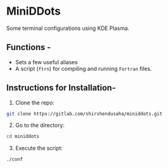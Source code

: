 # MiniDDots

Some terminal configurations using KDE Plasma.

## Functions - 
- Sets a few useful aliases
- A script (`ftrn`) for compiling and running `Fortran` files.

## Instructions for Installation-
1. Clone the repo: 
```bash
git clone https://gitlab.com/shirshendusaha/miniddots.git
```

2. Go to the directory: 
```bash
cd miniddots
```

3. Execute the script:
```bash
./conf
```
